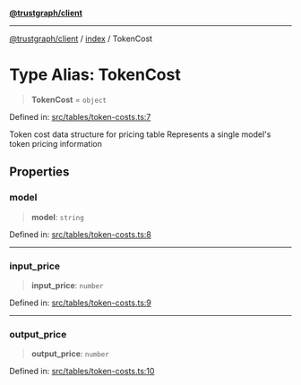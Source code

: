 [**@trustgraph/client**](../../README.md)

***

[@trustgraph/client](../../README.md) / [index](../README.md) / TokenCost

# Type Alias: TokenCost

> **TokenCost** = `object`

Defined in: [src/tables/token-costs.ts:7](https://github.com/trustgraph-ai/trustgraph-ts-client/blob/dd779923b4eaffccd17ba61aaee70d2766e28e49/src/tables/token-costs.ts#L7)

Token cost data structure for pricing table
Represents a single model's token pricing information

## Properties

### model

> **model**: `string`

Defined in: [src/tables/token-costs.ts:8](https://github.com/trustgraph-ai/trustgraph-ts-client/blob/dd779923b4eaffccd17ba61aaee70d2766e28e49/src/tables/token-costs.ts#L8)

***

### input\_price

> **input\_price**: `number`

Defined in: [src/tables/token-costs.ts:9](https://github.com/trustgraph-ai/trustgraph-ts-client/blob/dd779923b4eaffccd17ba61aaee70d2766e28e49/src/tables/token-costs.ts#L9)

***

### output\_price

> **output\_price**: `number`

Defined in: [src/tables/token-costs.ts:10](https://github.com/trustgraph-ai/trustgraph-ts-client/blob/dd779923b4eaffccd17ba61aaee70d2766e28e49/src/tables/token-costs.ts#L10)
